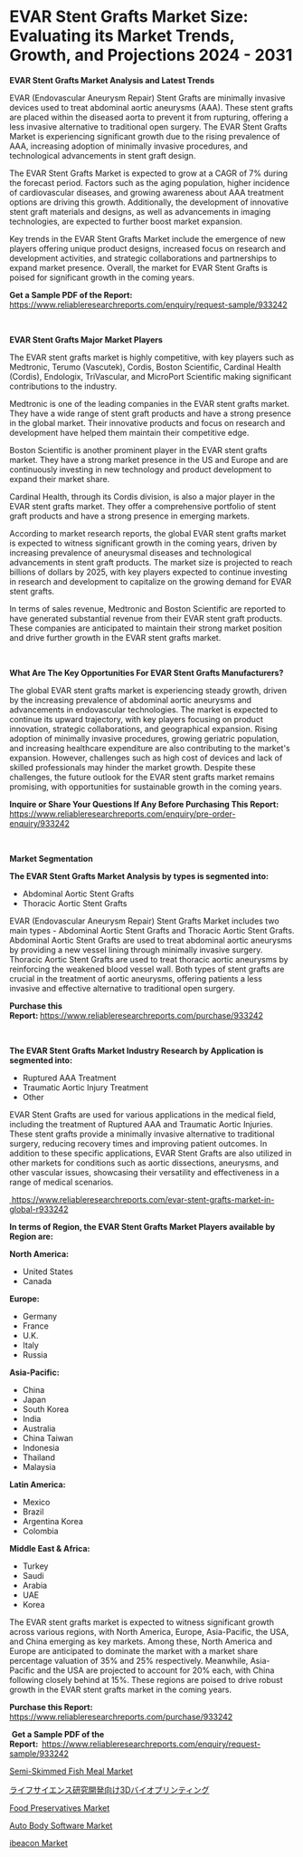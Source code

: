 <p><h1>EVAR Stent Grafts Market Size: Evaluating its Market Trends, Growth, and Projections 2024 - 2031</h1></p><p><strong>EVAR Stent Grafts Market Analysis and Latest Trends</strong></p>
<p><p>EVAR (Endovascular Aneurysm Repair) Stent Grafts are minimally invasive devices used to treat abdominal aortic aneurysms (AAA). These stent grafts are placed within the diseased aorta to prevent it from rupturing, offering a less invasive alternative to traditional open surgery. The EVAR Stent Grafts Market is experiencing significant growth due to the rising prevalence of AAA, increasing adoption of minimally invasive procedures, and technological advancements in stent graft design.</p><p>The EVAR Stent Grafts Market is expected to grow at a CAGR of 7% during the forecast period. Factors such as the aging population, higher incidence of cardiovascular diseases, and growing awareness about AAA treatment options are driving this growth. Additionally, the development of innovative stent graft materials and designs, as well as advancements in imaging technologies, are expected to further boost market expansion.</p><p>Key trends in the EVAR Stent Grafts Market include the emergence of new players offering unique product designs, increased focus on research and development activities, and strategic collaborations and partnerships to expand market presence. Overall, the market for EVAR Stent Grafts is poised for significant growth in the coming years.</p></p>
<p><strong>Get a Sample PDF of the Report:&nbsp;</strong> <a href="https://www.reliableresearchreports.com/enquiry/request-sample/933242">https://www.reliableresearchreports.com/enquiry/request-sample/933242</a></p>
<p>&nbsp;</p>
<p><strong>EVAR Stent Grafts Major Market Players</strong></p>
<p><p>The EVAR stent grafts market is highly competitive, with key players such as Medtronic, Terumo (Vascutek), Cordis, Boston Scientific, Cardinal Health (Cordis), Endologix, TriVascular, and MicroPort Scientific making significant contributions to the industry. </p><p>Medtronic is one of the leading companies in the EVAR stent grafts market. They have a wide range of stent graft products and have a strong presence in the global market. Their innovative products and focus on research and development have helped them maintain their competitive edge.</p><p>Boston Scientific is another prominent player in the EVAR stent grafts market. They have a strong market presence in the US and Europe and are continuously investing in new technology and product development to expand their market share.</p><p>Cardinal Health, through its Cordis division, is also a major player in the EVAR stent grafts market. They offer a comprehensive portfolio of stent graft products and have a strong presence in emerging markets.</p><p>According to market research reports, the global EVAR stent grafts market is expected to witness significant growth in the coming years, driven by increasing prevalence of aneurysmal diseases and technological advancements in stent graft products. The market size is projected to reach billions of dollars by 2025, with key players expected to continue investing in research and development to capitalize on the growing demand for EVAR stent grafts.</p><p>In terms of sales revenue, Medtronic and Boston Scientific are reported to have generated substantial revenue from their EVAR stent graft products. These companies are anticipated to maintain their strong market position and drive further growth in the EVAR stent grafts market.</p></p>
<p>&nbsp;</p>
<p><strong>What Are The Key Opportunities For EVAR Stent Grafts Manufacturers?</strong></p>
<p><p>The global EVAR stent grafts market is experiencing steady growth, driven by the increasing prevalence of abdominal aortic aneurysms and advancements in endovascular technologies. The market is expected to continue its upward trajectory, with key players focusing on product innovation, strategic collaborations, and geographical expansion. Rising adoption of minimally invasive procedures, growing geriatric population, and increasing healthcare expenditure are also contributing to the market's expansion. However, challenges such as high cost of devices and lack of skilled professionals may hinder the market growth. Despite these challenges, the future outlook for the EVAR stent grafts market remains promising, with opportunities for sustainable growth in the coming years.</p></p>
<p><strong>Inquire or Share Your Questions If Any Before Purchasing This Report:</strong> <a href="https://www.reliableresearchreports.com/enquiry/pre-order-enquiry/933242">https://www.reliableresearchreports.com/enquiry/pre-order-enquiry/933242</a></p>
<p>&nbsp;</p>
<p><strong>Market Segmentation</strong></p>
<p><strong>The EVAR Stent Grafts Market Analysis by types is segmented into:</strong></p>
<p><ul><li>Abdominal Aortic Stent Grafts</li><li>Thoracic Aortic Stent Grafts</li></ul></p>
<p><p>EVAR (Endovascular Aneurysm Repair) Stent Grafts Market includes two main types - Abdominal Aortic Stent Grafts and Thoracic Aortic Stent Grafts. Abdominal Aortic Stent Grafts are used to treat abdominal aortic aneurysms by providing a new vessel lining through minimally invasive surgery. Thoracic Aortic Stent Grafts are used to treat thoracic aortic aneurysms by reinforcing the weakened blood vessel wall. Both types of stent grafts are crucial in the treatment of aortic aneurysms, offering patients a less invasive and effective alternative to traditional open surgery.</p></p>
<p><strong>Purchase this Report:&nbsp;</strong><a href="https://www.reliableresearchreports.com/purchase/933242">https://www.reliableresearchreports.com/purchase/933242</a></p>
<p>&nbsp;</p>
<p><strong>The EVAR Stent Grafts Market Industry Research by Application is segmented into:</strong></p>
<p><ul><li>Ruptured AAA Treatment</li><li>Traumatic Aortic Injury Treatment</li><li>Other</li></ul></p>
<p><p>EVAR Stent Grafts are used for various applications in the medical field, including the treatment of Ruptured AAA and Traumatic Aortic Injuries. These stent grafts provide a minimally invasive alternative to traditional surgery, reducing recovery times and improving patient outcomes. In addition to these specific applications, EVAR Stent Grafts are also utilized in other markets for conditions such as aortic dissections, aneurysms, and other vascular issues, showcasing their versatility and effectiveness in a range of medical scenarios.</p></p>
<p><a href="https://www.reliableresearchreports.com/evar-stent-grafts-market-in-global-r933242">&nbsp;https://www.reliableresearchreports.com/evar-stent-grafts-market-in-global-r933242</a></p>
<p><strong>In terms of Region, the EVAR Stent Grafts Market Players available by Region are:</strong></p>
<p>
    <p> <strong> North America: </strong>
        <ul>
            <li>United States</li>
            <li>Canada</li>
        </ul>
        </p> 
    <p> <strong> Europe: </strong>
        <ul>
            <li>Germany</li>
            <li>France</li>
            <li>U.K.</li>
            <li>Italy</li>
            <li>Russia</li>
        </ul>
        </p> 
    <p> <strong> Asia-Pacific: </strong>
        <ul>
            <li>China</li>
            <li>Japan</li>
            <li>South Korea</li>
            <li>India</li>
            <li>Australia</li>
            <li>China Taiwan</li>
            <li>Indonesia</li>
            <li>Thailand</li>
            <li>Malaysia</li>
        </ul>
        </p> 
    <p> <strong> Latin America: </strong>
        <ul>
            <li>Mexico</li>
            <li>Brazil</li>
            <li>Argentina Korea</li>
            <li>Colombia</li>
        </ul>
        </p> 
    <p> <strong> Middle East & Africa: </strong>
        <ul>
            <li>Turkey</li>
            <li>Saudi</li>
            <li>Arabia</li>
            <li>UAE</li>
            <li>Korea</li>
        </ul>
    </p>
    </p>
<p><p>The EVAR stent grafts market is expected to witness significant growth across various regions, with North America, Europe, Asia-Pacific, the USA, and China emerging as key markets. Among these, North America and Europe are anticipated to dominate the market with a market share percentage valuation of 35% and 25% respectively. Meanwhile, Asia-Pacific and the USA are projected to account for 20% each, with China following closely behind at 15%. These regions are poised to drive robust growth in the EVAR stent grafts market in the coming years.</p></p>
<p><strong>Purchase this Report: </strong><a href="https://www.reliableresearchreports.com/purchase/933242">https://www.reliableresearchreports.com/purchase/933242</a></p>
<p>&nbsp;<strong>Get a Sample PDF of the Report:&nbsp;&nbsp;</strong><a href="https://www.reliableresearchreports.com/enquiry/request-sample/933242">https://www.reliableresearchreports.com/enquiry/request-sample/933242</a></p>
<p><strong></strong></p>
<p><p><a href="https://github.com/sofayahoo2023/Market-Research-Report-List-6/blob/main/semi-skimmed-fish-meal-market.md">Semi-Skimmed Fish Meal Market</a></p><p><a href="https://medium.com/@leigh4852023/3d%E3%83%90%E3%82%A4%E3%82%AA%E3%83%97%E3%83%AA%E3%83%B3%E3%83%86%E3%82%A3%E3%83%B3%E3%82%B0%E3%81%AE%E3%83%A9%E3%82%A4%E3%83%95%E3%82%B5%E3%82%A4%E3%82%A8%E3%83%B3%E3%82%B9%E7%A0%94%E7%A9%B6%E9%96%8B%E7%99%BA%E5%B8%82%E5%A0%B4%E3%81%AE%E3%83%80%E3%82%A4%E3%83%8A%E3%83%9F%E3%82%AF%E3%82%B9%E3%81%AB%E3%81%A4%E3%81%84%E3%81%A6%E6%8E%A2%E6%B1%82%E3%81%97-2024%E5%B9%B4%E3%81%8B%E3%82%892031%E5%B9%B4%E3%81%BE%E3%81%A7%E3%81%AE3d%E3%83%90%E3%82%A4%E3%82%AA%E3%83%97%E3%83%AA%E3%83%B3%E3%83%86%E3%82%A3%E3%83%B3%E3%82%B0%E3%81%AE%E3%83%A9%E3%82%A4%E3%83%95%E3%82%B5%E3%82%A4%E3%82%A8%E3%83%B3%E3%82%B9%E7%A0%94%E7%A9%B6%E9%96%8B%E7%99%BA%E5%B8%82%E5%A0%B4%E3%81%AB%E3%81%8A%E3%81%91%E3%82%8B%E5%8F%8E%E7%9B%8A%E5%88%86%E6%9E%90%E3%81%A8%E6%88%90%E9%95%B7%E4%BA%88%E6%B8%AC%E3%82%92%E8%A1%8C%E3%81%A3-bb3acee4c1e8">ライフサイエンス研究開発向け3Dバイオプリンティング</a></p><p><a href="https://issuu.com/reportprime-2/docs/food-preservatives-market-size-2030_3d54342bd51109">Food Preservatives Market</a></p><p><a href="https://medium.com/@tankuser238_5568/exploring-auto-body-software-market-dynamics-global-trends-and-future-growth-prospects-2024-d1b9fee6b279">Auto Body Software Market</a></p><p><a href="https://medium.com/@justin.wright5348/ibeacon-market-revolution-2024-2031-market-trends-shaping-the-next-decade-d190c0a9f0ca">ibeacon Market</a></p></p>